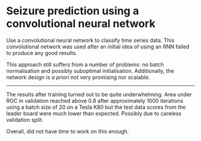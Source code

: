 # Seizure prediction using a convolutional neural network

Use a convolutional neural network to classify time series data. This
convolutional network was used after an initial idea of using an RNN
failed to produce any good results.

This approach still suffers from a number of problems: no batch
normalisation and possibly suboptimal initialisation. Additionally,
the network design is _a priori_ not very promising nor scalable.

---

The results after training turned out to be quite underwhelming. Area
under ROC in validation reached above 0.8 after approximately 1000
iterations using a batch size of 20 on a Tesla K80 but the test data
scores from the leader board were much lower than expected. Possibly
due to careless validation split.

Overall, did not have time to work on this enough.
